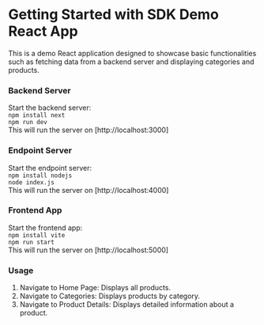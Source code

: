 # Getting Started with SDK Demo React App
This is a demo React application designed to showcase basic functionalities such as fetching data from a backend server and displaying categories and products.

### Backend Server
Start the backend server:\
`npm install next`\
`npm run dev`\
This will run the server on [http://localhost:3000]

### Endpoint Server
Start the endpoint server:\
`npm install nodejs`\
`node index.js`\
This will run the server on [http://localhost:4000]

### Frontend App
Start the frontend app:\
`npm install vite`\
`npm run start`\
This will run the server on [http://localhost:5000]

### Usage
1. Navigate to Home Page: Displays all products.
2. Navigate to Categories: Displays products by category.
3. Navigate to Product Details: Displays detailed information about a product.